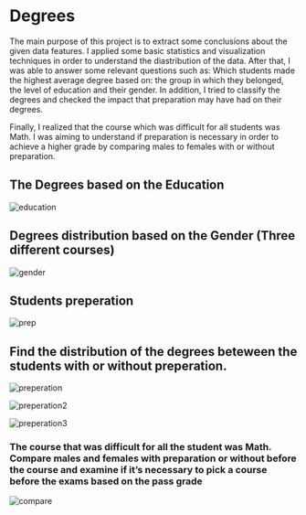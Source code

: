 # Degrees
The main purpose of this project is to extract some conclusions about the given data features. I applied some basic statistics and visualization techniques in order to understand the diastribution of the data. After that, I was able to answer some relevant questions such as: Which students made the highest average degree based on: the group in which they belonged, the level of education and their gender. In addition, I tried to classify the degrees and checked the impact that preparation may have had on their degrees.

Finally, I realized that the course which was difficult for all students was Math.  I was aiming to understand if preparation is necessary in order to achieve a higher grade by comparing males to females with or without preparation.

## The Degrees based on the Education

![education](https://user-images.githubusercontent.com/66875726/90022026-aa745580-dcba-11ea-81de-20f30e383617.png)

## Degrees distribution based on the Gender (Three different courses) 

![gender](https://user-images.githubusercontent.com/66875726/90022448-35555000-dcbb-11ea-882e-3458063d0911.png)

## Students preperation

![prep](https://user-images.githubusercontent.com/66875726/90022958-d0e6c080-dcbb-11ea-8504-9e9e35926147.png)

## Find the distribution of the degrees beteween the students with or without preperation.

![preperation](https://user-images.githubusercontent.com/66875726/90023236-2ae78600-dcbc-11ea-9fea-40e42989a4cf.png)

![preperation2](https://user-images.githubusercontent.com/66875726/90023740-c0831580-dcbc-11ea-8638-51cef667360b.png)

![preperation3](https://user-images.githubusercontent.com/66875726/90023935-f9bb8580-dcbc-11ea-8800-624046f538c2.png)

### The course that was difficult for all the student was Math. Compare males and females with preparation or without before the course and examine if it’s necessary to pick a course before the exams based on the pass grade

![compare](https://user-images.githubusercontent.com/66875726/90024420-82d2bc80-dcbd-11ea-8860-d0c9a7b0f3f8.png)

